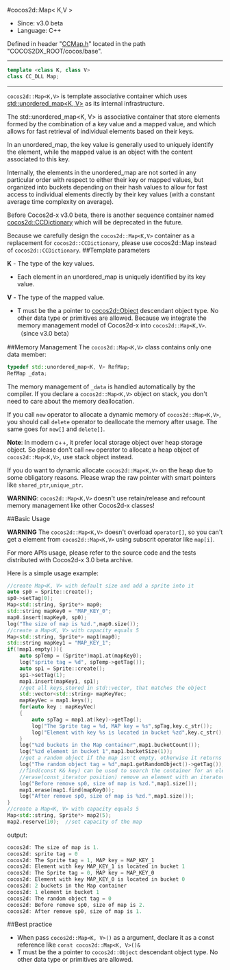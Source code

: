 #cocos2d::Map< K,V >

- Since: v3.0 beta
- Language: C++

Defined in header "[CCMap.h](https://github.com/cocos2d/cocos2d-x/blob/develop/cocos/base/CCMap.h)" located in the path "COCOS2DX_ROOT/cocos/base".

---

```cpp
template <class K, class V>
class CC_DLL Map;
```

---

`cocos2d::Map<K,V>` is template associative container which uses [std::unordered_map<K, V>](http://en.cppreference.com/w/cpp/container/unordered_map) as its internal infrastructure.

The std::unordered_map<K, V> is associative container that store elements formed by the combination of a key value and a mapped value, and which allows for fast retrieval of individual elements based on their keys.

In an unordered_map, the key value is generally used to uniquely identify the element, while the mapped value is an object with the content associated to this key.

Internally, the elements in the unordered_map are not sorted in any particular order with respect to either their key or mapped values, but organized into buckets depending on their hash values to allow for fast access to individual elements directly by their key values (with a constant average time complexity on average).

Before Cocos2d-x v3.0 beta, there is another sequence container named [cocos2d::CCDictionary](https://github.com/cocos2d/cocos2d-x/blob/develop/cocos/base/CCDictionary.h) which will be deprecated in the future.

Because we carefully design the `cocos2d::Map<K,V>` container as a replacement for `cocos2d::CCDictionary`, please use cocos2d::Map<T> instead of `cocos2d::CCDictionary`.
##Template parameters

**K** - The type of the key values.

- Each element in an unordered_map is uniquely identified by its key value.

**V** - The type of the mapped value.

- T must be the a pointer to [cocos2d::Object](https://github.com/cocos2d/cocos2d-x/blob/develop/cocos/base/CCObject.h) descendant object type. No other data type or primitives are allowed. Because we integrate the memory management model of Cocos2d-x into `cocos2d::Map<K,V>`. （since v3.0 beta）

##Memory Management
The `cocos2d::Map<K,V>` class contains only one data member:

```cpp
typedef std::unordered_map<K, V> RefMap;
RefMap _data;
```

The memory management of `_data` is handled automatically by the compiler. If you declare a `cocos2d::Map<K,V>` object on stack, you don't need to care about the memory deallocation.

If you call `new` operator to allocate a dynamic memory of `cocos2d::Map<K,V>`, you should call `delete` operator to deallocate the memory after usage. The same goes for `new[]` and `delete[]`.

**Note**: In modern c++, it prefer local storage object over heap storage object. So please don't call `new` operator to allocate a heap object of `cocos2d::Map<K,V>`, use stack object instead.

If you do want to dynamic allocate `cocos2d::Map<K,V>` on the heap due to some obligatory reasons. Please wrap the raw pointer with smart pointers like `shared_ptr`,`unique_ptr`.

**WARNING**: `cocos2d::Map<K,V>` doesn't use retain/release and refcount memory management like other Cocos2d-x classes!


##Basic Usage

**WARNING** The `cocos2d::Map<K,V>` doesn't overload `operator[]`, so you can't get a element from `cocos2d::Map<K,V>` using subscrit operator like `map[i]`.

For more APIs usage, please refer to the source code and the tests distributed with Cocos2d-x 3.0 beta archive.

Here is a simple usage example:

```cpp
//create Map<K, V> with default size and add a sprite into it
auto sp0 = Sprite::create();
sp0->setTag(0);
Map<std::string, Sprite*> map0;
std::string mapKey0 = "MAP_KEY_0";
map0.insert(mapKey0, sp0);
log("The size of map is %zd.",map0.size()); 
//create a Map<K, V> with capacity equals 5
Map<std::string, Sprite*> map1(map0);
std::string mapKey1 = "MAP_KEY_1";
if(!map1.empty()){
	auto spTemp = (Sprite*)map1.at(mapKey0);
	log("sprite tag = %d", spTemp->getTag());
	auto sp1 = Sprite::create();
	sp1->setTag(1);
	map1.insert(mapKey1, sp1);      
	//get all keys,stored in std::vector, that matches the object
	std::vector<std::string> mapKeyVec;
	mapKeyVec = map1.keys();
	for(auto key : mapKeyVec)
	{
		auto spTag = map1.at(key)->getTag();
		log("The Sprite tag = %d, MAP key = %s",spTag,key.c_str());
		log("Element with key %s is located in bucket %zd",key.c_str(),map1.bucket(key));
	}
	log("%zd buckets in the Map container",map1.bucketCount());
	log("%zd element in bucket 1",map1.bucketSize(1));  
	//get a random object if the map isn't empty, otherwise it returns nullptr
	log("The random object tag = %d",map1.getRandomObject()->getTag());  
	//find(const K& key) can be used to search the container for an element with 'key'
	//erase(const_iterator position) remove an element with an iterator
	log("Before remove sp0, size of map is %zd.",map1.size());
	map1.erase(map1.find(mapKey0));
	log("After remove sp0, size of map is %zd.",map1.size());
}  
//create a Map<K, V> with capacity equals 5
Map<std::string, Sprite*> map2(5);
map2.reserve(10);  //set capacity of the map
```

output:

```cpp
cocos2d: The size of map is 1.
cocos2d: sprite tag = 0
cocos2d: The Sprite tag = 1, MAP key = MAP_KEY_1
cocos2d: Element with key MAP_KEY_1 is located in bucket 1
cocos2d: The Sprite tag = 0, MAP key = MAP_KEY_0
cocos2d: Element with key MAP_KEY_0 is located in bucket 0
cocos2d: 2 buckets in the Map container
cocos2d: 1 element in bucket 1
cocos2d: The random object tag = 0
cocos2d: Before remove sp0, size of map is 2.
cocos2d: After remove sp0, size of map is 1.
```


##Best practice

- When pass `cocos2d::Map<K, V>()` as a argument, declare it as a const reference like `const cocos2d::Map<K, V>()&`
- T must be the a pointer to `cocos2d::Object` descendant object type. No other data type or primitives are allowed.
